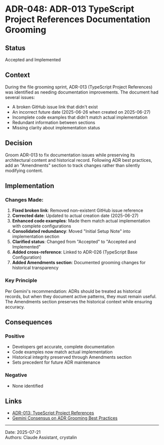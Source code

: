 # ADR-048: ADR-013 TypeScript Project References Documentation Grooming

## Status

Accepted and Implemented

## Context

During the file grooming sprint, ADR-013 (TypeScript Project References) was identified as needing documentation improvements. The document had several issues:

- A broken GitHub issue link that didn't exist
- An incorrect future date (2025-06-26 when created on 2025-06-27)
- Incomplete code examples that didn't match actual implementation
- Redundant information between sections
- Missing clarity about implementation status

## Decision

Groom ADR-013 to fix documentation issues while preserving its architectural content and historical record. Following ADR best practices, add an "Amendments" section to track changes rather than silently modifying content.

## Implementation

### Changes Made:

1. **Fixed broken link**: Removed non-existent GitHub issue reference
2. **Corrected date**: Updated to actual creation date (2025-06-27)
3. **Enhanced code examples**: Made them match actual implementation with complete configurations
4. **Consolidated redundancy**: Moved "Initial Setup Note" into implementation section
5. **Clarified status**: Changed from "Accepted" to "Accepted and Implemented"
6. **Added cross-reference**: Linked to ADR-026 (TypeScript Base Configuration)
7. **Added Amendments section**: Documented grooming changes for historical transparency

### Key Principle

Per Gemini's recommendation: ADRs should be treated as historical records, but when they document active patterns, they must remain useful. The Amendments section preserves the historical context while ensuring accuracy.

## Consequences

### Positive

- Developers get accurate, complete documentation
- Code examples now match actual implementation
- Historical integrity preserved through Amendments section
- Sets precedent for future ADR maintenance

### Negative

- None identified

## Links

- [ADR-013: TypeScript Project References](./adr-013-typescript-project-references.md)
- [Gemini Consensus on ADR Grooming Best Practices](https://claude.ai/chat)

---

Date: 2025-07-21  
Authors: Claude Assistant, crystalin
